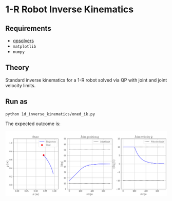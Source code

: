 # 1-R Robot Inverse Kinematics

## Requirements
- [qpsolvers](https://github.com/stephane-caron/qpsolvers)
- `matplotlib`
- `numpy`

## Theory

Standard inverse kinematics for a 1-R robot solved via QP with joint and joint velocity limits.

## Run as

```console
python 1d_inverse_kinematics/oned_ik.py
```

The expected outcome is:

<img src="https://github.com/xEnVrE/QP-toy-problems/blob/master/1d_inverse_kinematics/assets/example.png" width=1000></img>
